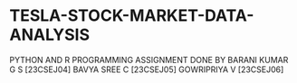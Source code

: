 # TESLA-STOCK-MARKET-DATA-ANALYSIS
PYTHON AND R PROGRAMMING
ASSIGNMENT DONE BY
BARANI KUMAR G S [23CSEJ04]
BAVYA SREE C     [23CSEJ05]
GOWRIPRIYA V     [23CSEJ06]
